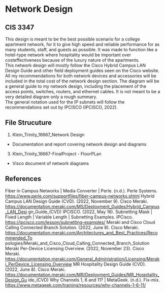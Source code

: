 # Network Design
## CIS 3347

This design is meant to be the best possible scenario for a college apartment network, for it to give high speed and reliable performance for as many students, staff, and guests as possible. 
It was made to function like a hotel-type network where hospitality would be important over costeffectiveness because of the luxury nature of the apartments.  
This network design will mostly follow the Cisco Hybrid Campus LAN Design Guide and other field deployment guides seen on the Cisco website.  
All my recommendations for both network devices and accessories will be included in the total cost of the network design section. 
The diagram will be a general guide to my network design, including the placement of the access points, switches, routers, and ethernet cables. 
It is not meant to be a very detailed diagram only a rough summary.  
The general notation used for the IP subnets will follow the recommendations set out by IPCISCO (IPCISCO, 2022).  

## File Strucuture
1. Klein_Trinity_16667_Network Design
- Documentation and report covering network design and diagrams
3. Klein_Trinity_16667-FinalProject - FloorPLan
- Visco document of network diagrams

## References
Fiber in Campus Networks | Media Converter | Perle. (n.d.). Perle Systems. https://www.perle.com/supportfiles/fiber-campus-networks.shtml 
Hybrid Campus LAN Design Guide (CVD). (2022, November 9). Cisco Meraki. https://documentation.meraki.com/MS/Deployment_Guides/Hybrid_Campus_LAN_Desi gn_Guide_(CVD) 
IPCISCO. (2022, May 16). Subnetting Mask | Fixed Length | Variable Length | Subnetting Examples. IPCisco. https://ipcisco.com/lesson/subnetting-examples/ 
Meraki and Cisco Cloud Calling Connected Branch Solution. (2022, June 8). Cisco Meraki. https://documentation.meraki.com/Architectures_and_Best_Practices/Recommended_To pologies/Meraki_and_Cisco_Cloud_Calling_Connected_Branch_Solution 
Meraki Per-Device Licensing Overview. (2022, November 23). Cisco Meraki. https://documentation.meraki.com/General_Administration/Licensing/Meraki_PerDevice_Licensing_Overview 
MR Hospitality Design Guide (CVD). (2022, June 8). Cisco Meraki. https://documentation.meraki.com/MR/Deployment_Guides/MR_Hospitality_Design_Gu ide_(CVD) 
Why Channels 1, 6 and 11? | MetaGeek. (n.d.). Fix-mix. https://www.metageek.com/training/resources/why-channels-1-6-11/ 
